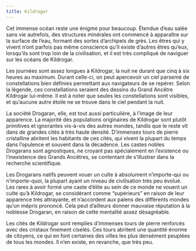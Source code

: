 ```yaml
---
title: Kildrogar
---
```


Cet immense océan reste une énigme pour beaucoup. Étendue d’eau salée sans vie autrefois, des structures minérales ont commencé à apparaître sur la surface de l’eau, formant des sortes d’archipels de grès. Les êtres qui y vivent n’ont parfois pas même conscience qu’il existe d’autres êtres qu’eux, lorsqu’ils sont trop loin de la civilisation, et il est très compliqué de naviguer sur les océans de Kildrogar.

Les journées sont assez longues à Kildrogar, la nuit ne durant que cinq à six heures au maximum. Durant celle-ci, on peut apercevoir un ciel parsemé de constellations bien définies permettant aux navigateurs de se repérer. Selon la légende, ces constellations seraient des dessins du Grand Ancêtre Kildrogar lui-même. Il est à noter que seules les constellations sont visibles, et qu’aucune autre étoile ne se trouve dans le ciel pendant la nuit.

La société Drogaran, elle, est tout aussi particulière, à l’image de leur apparence. La majorité des populations originaires de Kildrogar sont plutôt primitives et ignorantes vis-à-vis des autres mondes, tandis que le reste vit dans de grandes cités à très haute densité. D’immenses tours de pierre cristalline abritent les habitants de ces cités, qui vivent la plupart du temps dans l’opulence et souvent dans la décadence. Les castes nobles Drogarans sont agnostiques, ne croyant pas spécialement en l’existence ou l’inexistence des Grands Ancêtres, se contentant de s’illustrer dans la recherche scientifique.

Les Drogarans natifs peuvent vouer un culte à absolument n’importe-qui ou n’importe-quoi, la plupart ayant un niveau de civilisation très peu évolué. Les rares à avoir formé une caste d’élite au sein de ce monde ne vouent un culte qu’à Kildrogar, se considérant comme “supérieurs” en raison de leur apparence très attrayante, et n’accordent aux païens des différents mondes qu’un mépris prononcé. Cela peut d’ailleurs donner mauvaise réputation à la noblesse Drogaran, en raison de cette mentalité assez désagréable.

Les cités de Kildrogar sont remplies d’immenses tours de pierre renforcés avec des cristaux finement ciselés. Ces tours abritent une quantité énorme de citoyens, ce qui en font certaines des villes les plus densément peuplées de tous les mondes. Il n’en existe, en revanche, que très peu.


